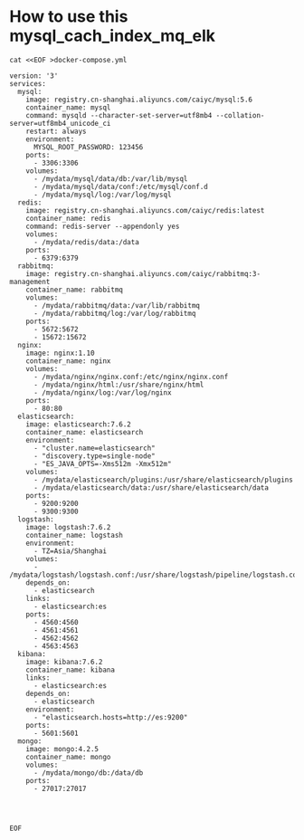 # How to use this mysql_cach_index_mq_elk



    cat <<EOF >docker-compose.yml

    version: '3'
    services:
      mysql:
        image: registry.cn-shanghai.aliyuncs.com/caiyc/mysql:5.6
        container_name: mysql
        command: mysqld --character-set-server=utf8mb4 --collation-server=utf8mb4_unicode_ci
        restart: always
        environment:
          MYSQL_ROOT_PASSWORD: 123456
        ports:
          - 3306:3306
        volumes:
          - /mydata/mysql/data/db:/var/lib/mysql 
          - /mydata/mysql/data/conf:/etc/mysql/conf.d
          - /mydata/mysql/log:/var/log/mysql
      redis:
        image: registry.cn-shanghai.aliyuncs.com/caiyc/redis:latest
        container_name: redis
        command: redis-server --appendonly yes
        volumes:
          - /mydata/redis/data:/data
        ports:
          - 6379:6379
      rabbitmq:
        image: registry.cn-shanghai.aliyuncs.com/caiyc/rabbitmq:3-management
        container_name: rabbitmq
        volumes:
          - /mydata/rabbitmq/data:/var/lib/rabbitmq
          - /mydata/rabbitmq/log:/var/log/rabbitmq
        ports:
          - 5672:5672
          - 15672:15672
      nginx:
        image: nginx:1.10
        container_name: nginx
        volumes:
          - /mydata/nginx/nginx.conf:/etc/nginx/nginx.conf
          - /mydata/nginx/html:/usr/share/nginx/html
          - /mydata/nginx/log:/var/log/nginx
        ports:
          - 80:80
      elasticsearch:
        image: elasticsearch:7.6.2
        container_name: elasticsearch
        environment:
          - "cluster.name=elasticsearch" 
          - "discovery.type=single-node" 
          - "ES_JAVA_OPTS=-Xms512m -Xmx512m"
        volumes:
          - /mydata/elasticsearch/plugins:/usr/share/elasticsearch/plugins
          - /mydata/elasticsearch/data:/usr/share/elasticsearch/data
        ports:
          - 9200:9200
          - 9300:9300
      logstash:
        image: logstash:7.6.2
        container_name: logstash
        environment:
          - TZ=Asia/Shanghai
        volumes:
          - /mydata/logstash/logstash.conf:/usr/share/logstash/pipeline/logstash.conf
        depends_on:
          - elasticsearch 
        links:
          - elasticsearch:es
        ports:
          - 4560:4560
          - 4561:4561
          - 4562:4562
          - 4563:4563
      kibana:
        image: kibana:7.6.2
        container_name: kibana
        links:
          - elasticsearch:es
        depends_on:
          - elasticsearch
        environment:
          - "elasticsearch.hosts=http://es:9200"
        ports:
          - 5601:5601
      mongo:
        image: mongo:4.2.5
        container_name: mongo
        volumes:
          - /mydata/mongo/db:/data/db
        ports:
          - 27017:27017  




    EOF





